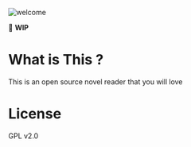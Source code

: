 ![welcome](https://i.loli.net/2021/11/21/4gWFxyfOakNliPr.jpg)



🚧 **WIP**



# What is This ?

This is an open source novel reader that you will love 



# License

GPL v2.0

